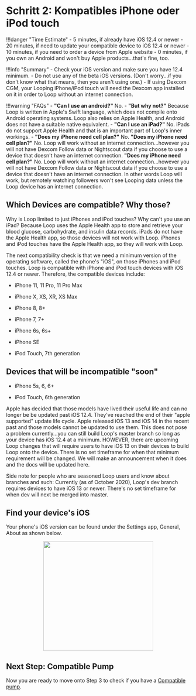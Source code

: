 # Schritt 2: Kompatibles iPhone oder iPod touch

!!!danger "Time Estimate"
    - 5 minutes, if already have iOS 12.4 or newer
    - 20 minutes, if need to update your compatible device to iOS 12.4 or newer
    - 10 minutes, if you need to order a device from Apple website
    - 0 minutes, if you own an Android and won't buy Apple products...that's fine, too.

!!!info "Summary"
    - Check your iOS version and make sure you have 12.4 minimum.
    - Do not use any of the beta iOS versions. (Don't worry...if you don't know what that means, then you aren't using one.)
    - If using Dexcom CGM, your Looping iPhone/iPod touch will need the Dexcom app installed on it in order to Loop without an internet connection.

!!!warning "FAQs"
    - **"Can I use an android?"** No.
    - **"But why not?"** Because Loop is written in Apple's Swift language, which does not compile onto Android operating systems.  Loop also relies on Apple Health, and Android does not have a suitable native equivalent.
    - **"Can I use an iPad?"** No. iPads do not support Apple Health and that is an important part of Loop's inner workings.
    - **"Does my iPhone need cell plan?"** No. **"Does my iPhone need cell plan?"** No. Loop will work without an internet connection...however you will not have Dexcom Follow data or Nightscout data if you choose to use a device that doesn't have an internet connection. **"Does my iPhone need cell plan?"** No. Loop will work without an internet connection...however you will not have Dexcom Follow data or Nightscout data if you choose to use a device that doesn't have an internet connection. In other words Loop will work, but remotely watching followers won't see Looping data unless the Loop device has an internet connection.

## Which Devices are compatible? Why those?

Why is Loop limited to just iPhones and iPod touches? Why can't you use an iPad? Because Loop uses the Apple Health app to store and retrieve your blood glucose, carbohydrate, and insulin data records. iPads do not have the Apple Health app, so those devices will not work with Loop. iPhones and iPod touches have the Apple Health app, so they will work with Loop.

The next compatibility check is that we need a minimum version of the operating software, called the phone's "iOS", on those iPhones and iPod touches. Loop is compatible with iPhone and iPod touch devices with iOS 12.4 or newer. Therefore, the compatible devices include:

- iPhone 11, 11 Pro, 11 Pro Max

- iPhone X, XS, XR, XS Max

- iPhone 8, 8+

- iPhone 7, 7+

- iPhone 6s, 6s+

- iPhone SE

- iPod Touch, 7th generation

## Devices that will be incompatible "soon"

- iPhone 5s, 6, 6+

- iPod Touch, 6th generation

Apple has decided that those models have lived their useful life and can no longer be be updated past iOS 12.4. They've reached the end of their "apple supported" update life cycle. Apple released iOS 13 and iOS 14 in the recent past and those models cannot be updated to use them. This does not pose a problem currently...you can still build Loop's master branch so long as your device has iOS 12.4 at a minimum. HOWEVER, there are upcoming Loop changes that will require users to have iOS 13 on their devices to build Loop onto the device. There is no set timeframe for when that minimum requirement will be changed.  We will make an announcement when it does and the docs will be updated here.

Side note for people who are seasoned Loop users and know about branches and such: Currently (as of October 2020), Loop's dev branch requires devices to have iOS 13 or newer. There's no set timeframe for when dev will next be merged into master.

## Find your device's iOS

Your phone's iOS version can be found under the Settings app, General, About as shown below.

<p align="center">
<img src="../img/ios.jpg" width="300">
</p>

## Next Step: Compatible Pump

Now you are ready to move onto Step 3 to check if you have a [Compatible pump](step3.md).
